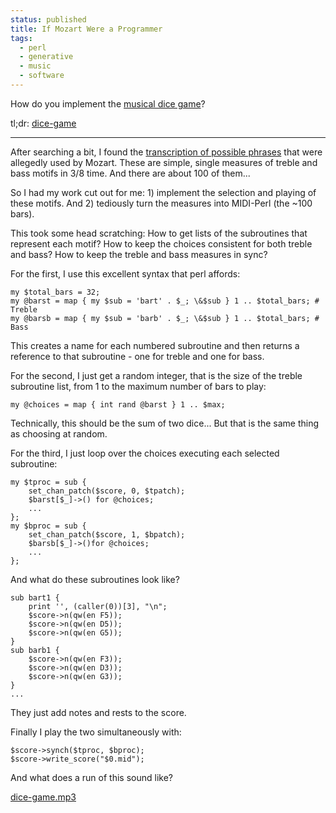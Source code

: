 ```yaml
---                                                                                                                                                                          
status: published
title: If Mozart Were a Programmer
tags:
  - perl
  - generative
  - music
  - software
---
```


How do you implement the [musical dice game](https://en.wikipedia.org/wiki/Musikalisches_W%C3%BCrfelspiel)?

tl;dr: [dice-game](https://github.com/ology/Music/blob/master/dice-game)

---

After searching a bit, I found the [transcription of possible phrases](https://musescore.com/user/30029219/scores/5943501) that were allegedly used by Mozart.  These are simple, single measures of treble and bass motifs in 3/8 time.  And there are about 100 of them...

So I had my work cut out for me: 1) implement the selection and playing of these motifs.  And 2) tediously turn the measures into MIDI-Perl (the ~100 bars).

This took some head scratching:  How to get lists of the subroutines that represent each motif? How to keep the choices consistent for both treble and bass?  How to keep the treble and bass measures in sync?

For the first, I use this excellent syntax that perl affords:

    my $total_bars = 32;
    my @barst = map { my $sub = 'bart' . $_; \&$sub } 1 .. $total_bars; # Treble
    my @barsb = map { my $sub = 'barb' . $_; \&$sub } 1 .. $total_bars; # Bass

This creates a name for each numbered subroutine and then returns a reference to that subroutine - one for treble and one for bass.

For the second, I just get a random integer, that is the size of the treble subroutine list, from 1 to the maximum number of bars to play:

    my @choices = map { int rand @barst } 1 .. $max;

Technically, this should be the sum of two dice...  But that is the same thing as choosing at random.

For the third, I just loop over the choices executing each selected subroutine:

    my $tproc = sub {
        set_chan_patch($score, 0, $tpatch);
        $barst[$_]->() for @choices;
        ...
    };
    my $bproc = sub {
        set_chan_patch($score, 1, $bpatch);
        $barsb[$_]->()for @choices;
        ...
    };

And what do these subroutines look like?

    sub bart1 { 
        print '', (caller(0))[3], "\n";
        $score->n(qw(en F5));
        $score->n(qw(en D5));
        $score->n(qw(en G5));
    }
    sub barb1 { 
        $score->n(qw(en F3));
        $score->n(qw(en D3));
        $score->n(qw(en G3));
    }
    ...

They just add notes and rests to the score.

Finally I play the two simultaneously with:

    $score->synch($tproc, $bproc);
    $score->write_score("$0.mid");

And what does a run of this sound like?

[dice-game.mp3](dice-game.mp3)
